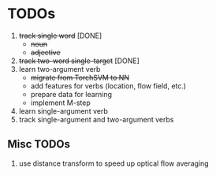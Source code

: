 
# TODOs

1. ~~track single word~~ [DONE]
	* ~~noun~~
	* ~~adjective~~
2. ~~track two-word single-target~~ [DONE]
3. learn two-argument verb
	* ~~migrate from TorchSVM to NN~~
	* add features for verbs (location, flow field, etc.)
	* prepare data for learning
	* implement M-step
4. learn single-argument verb
5. track single-argument and two-argument verbs

## Misc TODOs
1. use distance transform to speed up optical flow averaging
